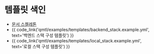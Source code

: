 # 템플릿 색인

- [문서 스켈레톤](template.md)
- {{ code_link('qmtl/examples/templates/backend_stack.example.yml', text='백엔드 스택 구성 템플릿') }}
- {{ code_link('qmtl/examples/templates/local_stack.example.yml', text='로컬 스택 구성 템플릿') }}
